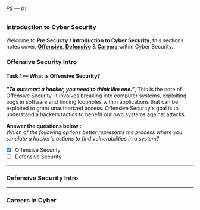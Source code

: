 ###### PS &mdash; 01

### Introduction to Cyber Security

Welcome to __Pre Security / Introduction to Cyber Security__, this sections notes cover, __[Offensive](#offensive-security-intro)__, __[Defensive](#defensive-security-intro)__ & __[Careers](#careers-in-cyber)__ within Cyber Security.

### Offensive Security Intro
#### **Task 1** &mdash; What is Offensive Security?
**_"To outsmart a hacker, you need to think like one."_**, This is the core of Offensive Security. It involves breaking into computer systems, exploiting bugs in software and finding loopholes within applications that can be exploited to grant unauthorized access. Offensive Security's goal is to understand a hackers tactics to benefit our own systems against attacks.

**Answer the questions below :** <br>
_Which of the following options better represents the process where you simulate a hacker's actions to find vulnerabilities in a system?_
- [x] Offensive Security
- [ ] Defensive Security

<hr>

### Defensive Security Intro

<hr>

### Careers in Cyber